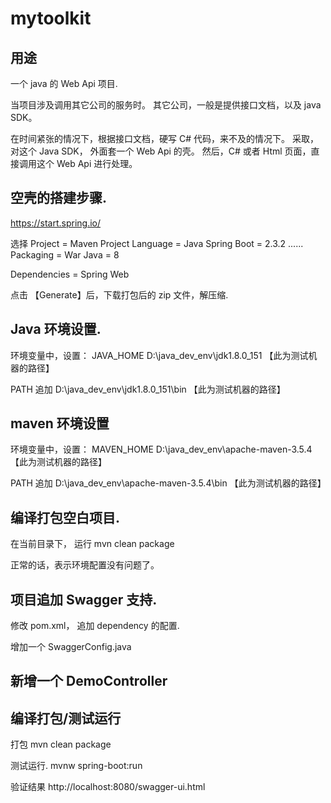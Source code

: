 # mytoolkit



## 用途
一个 java 的 Web Api 项目.

当项目涉及调用其它公司的服务时。
其它公司，一般是提供接口文档，以及 java SDK。

在时间紧张的情况下，根据接口文档，硬写 C# 代码，来不及的情况下。
采取，对这个 Java SDK， 外面套一个 Web Api 的壳。
然后，C# 或者 Html 页面，直接调用这个 Web Api 进行处理。



## 空壳的搭建步骤.

https://start.spring.io/

选择
Project = Maven Project
Language = Java
Spring Boot = 2.3.2
......
Packaging = War
Java = 8

Dependencies = Spring Web

点击 【Generate】后，下载打包后的 zip 文件，解压缩.




## Java 环境设置.

环境变量中，设置：
JAVA_HOME
D:\java_dev_env\jdk1.8.0_151 【此为测试机器的路径】

PATH
追加
D:\java_dev_env\jdk1.8.0_151\bin  【此为测试机器的路径】





## maven 环境设置

环境变量中，设置：
MAVEN_HOME
D:\java_dev_env\apache-maven-3.5.4 【此为测试机器的路径】

PATH
追加
D:\java_dev_env\apache-maven-3.5.4\bin  【此为测试机器的路径】





## 编译打包空白项目.

在当前目录下， 运行
mvn clean package

正常的话，表示环境配置没有问题了。




## 项目追加 Swagger  支持.

修改 pom.xml，  追加 dependency 的配置.

增加一个 SwaggerConfig.java




## 新增一个 DemoController



## 编译打包/测试运行


打包
mvn clean package


测试运行.
mvnw spring-boot:run


验证结果
http://localhost:8080/swagger-ui.html


